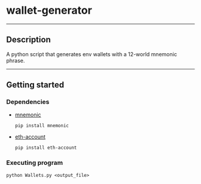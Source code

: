 # wallet-generator
---

## Description
A python script that generates env wallets with a 12-world mnemonic phrase.

---

## Getting started

### Dependencies

* [mnemonic](https://pypi.org/project/mnemonic/)
  ```
  pip install mnemonic
  ```
* [eth-account](https://pypi.org/project/eth-account/)
  ```
  pip install eth-account
  ```
 
### Executing program

```
python Wallets.py <output_file>
```
